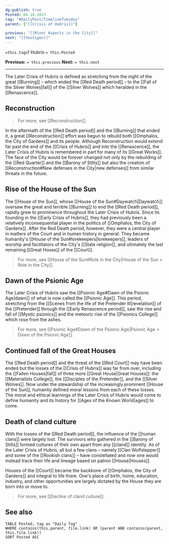 ```yaml
---
dg-publish: true
Posted: 04.18.2023
tag: "#DailyPost/TimelineTuesday"
parent: ["[[Crisis of Hubris]]"]

previous: "[[Minor Aspects in the City]]"
next: "[[Vestiges]]"
---
```

`=this.tags`f Hubris
`= this.Posted`

**Previous:** `= this.previous`
**Next:** `= this.next`

---

The Later Crisis of Hubris is defined as stretching from the night of the great [[Burning]] – which ended the [[Red Death period]] – to the [[Fall of the Silver Wolves|fall]] of the [[Silver Wolves]] which heralded in the [[Renascence]]. 

## Reconstruction

> For more, see [[Reconstruction]].

In the aftermath of the [[Red Death period]] and the [[Burning]] that ended it, a great [[Reconstruction]] effort was begun to rebuild both [[Omphalos, the City of Gardens]] and its people. Although Reconstruction would extend far past the end of the [[Crisis of Hubris]] and into the [[Renascence]], the Later Crisis of Hubris is remembered in part for many of its [[Great Works]]. The face of the City would be forever changed not only by the rebuilding of the [[Red Quarter]] and the [[Barony of Stilts]] but also the creation of [[Reconstruction#New defenses in the City|new defenses]] from similar threats in the future.

## Rise of the House of the Sun

The [[House of the Sun]], whose [[House of the Sun#Daywatch|Daywatch]] oversaw the great and terrible [[Burning]] to end the [[Red Death period]], rapidly grew to prominence throughout the Later Crisis of Hubris. Since its founding in the [[Early Crisis of Hubris]], they had previously been a relatively inconsequential player in the politics of [[Omphalos, the City of Gardens]]. After the Red Death period, however, they were a central player in matters of the Court and in human history in general. They became humanity's [[House of the Sun#lorekeepers|lorekeepers]], leaders of worship and facilitators of the City's [[State religion]], and ultimately the last remaining [[Great House]] of the [[Court]].

> For more, see [[House of the Sun#Role in the City|House of the Sun > Role in the City]].

## Dawn of the Psionic Age

The Later Crisis of Hubris saw the [[Psionic Age#Dawn of the Psionic Age|dawn]] of what is now called the [[Psionic Age]]. This period, stretching from the [[Scenes from the life of the Pretender III|revelation]] of the [[Pretender]] through the [[Early Renascence period]], saw the rise and fall of [[Mystic psionics]] and the meteoric rise of the [[Psionics College]] which rose from the ashes.

> For more, see [[Psionic Age#Dawn of the Psionic Age|Psionic Age > Dawn of the Psionic Age]].

## Continued fall of the Great Houses

The [[Red Death period]] and the threat of the [[Red Court]] may have been ended but the losses of the [[Crisis of Hubris]] was far from over, including the [[Fallen Houses|fall]] of three more [[Great House|Great Houses]]: the [[Materialists College]], the [[Disciples of the Pretender]], and the [[Silver Wolves]]. Now under the stewardship of the increasingly prominent [[House of the Sun]], humanity defined moral lessons from each of these losses. The moral and ethical learnings of the Later Crisis of Hubris would come to define humanity and its history for [[Ages of the Known World|ages]] to come.

## Death of cland culture

With the losses of the [[Red Death period]], the influence of the [[human clans]] were largely lost. The survivors who gathered in the [[Barony of Stilts]] formed cultures of their own apart from any [[cland]] identity. As of the Later Crisis of Hubris, all but a few clans – namely [[Clan Wolfstepper]] and some of the [[Rookish clans]] – have constellated and now one would instead trace their life and lineage based on patron [[House|Houses]].

Houses of the [[Court]] became the backbone of [[Omphalos, the City of Gardens]] and integral to life there. One's place of birth, home, education, industry, and other opportunities are largely dictated by the House they are born into or move to.

> For more, see [[Decline of cland culture]].

## See also

```dataview
TABLE Posted, tag as "Daily Tag"
WHERE contains(this.parent, file.link) OR (parent AND contains(parent, this.file.link))
SORT Posted ASC
```